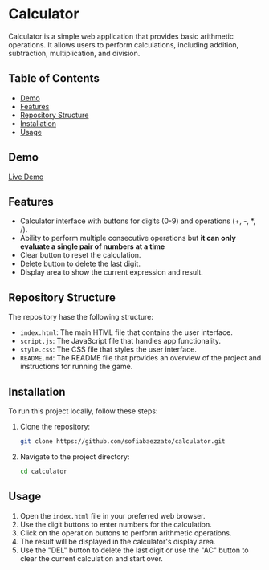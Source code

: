 # Calculator

Calculator is a simple web application that provides basic arithmetic operations. It allows users to perform calculations, including addition, subtraction, multiplication, and division.

## Table of Contents

- [Demo](#demo)
- [Features](#features)
- [Repository Structure](#repository-structure)
- [Installation](#installation)
- [Usage](#usage)

## Demo

[Live Demo](https://sofiabaezzato.github.io/calculator/)

## Features

- Calculator interface with buttons for digits (0-9) and operations (+, -, *, /).
- Ability to perform multiple consecutive operations but **it can only evaluate a single pair of numbers at a time**
- Clear button to reset the calculation.
- Delete button to delete the last digit.
- Display area to show the current expression and result.

## Repository Structure

The repository hase the following structure:

- `index.html`: The main HTML file that contains the user interface.
- `script.js`: The JavaScript file that handles app functionality.
- `style.css`: The CSS file that styles the user interface.
- `README.md`: The README file that provides an overview of the project and instructions for running the game.

## Installation

To run this project locally, follow these steps:

1. Clone the repository:

   ```bash
   git clone https://github.com/sofiabaezzato/calculator.git
   ```

2. Navigate to the project directory:

   ```bash
   cd calculator
   ```

## Usage

1. Open the `index.html` file in your preferred web browser.
2. Use the digit buttons to enter numbers for the calculation.
3. Click on the operation buttons to perform arithmetic operations.
4. The result will be displayed in the calculator's display area.
5. Use the "DEL" button to delete the last digit or use the "AC" button to clear the current calculation and start over.